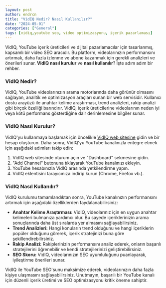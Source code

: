 ```yaml
---
layout: post
author: endrcn
title: "VidIQ Nedir? Nasıl Kullanılır?"
date: "2024-05-01"
categories: ["General"]
tags: [vidiq,youtube seo, video optimizasyonu, içerik pazarlaması]
---
```


VidIQ, YouTube içerik üreticileri ve dijital pazarlamacılar için tasarlanmış, kapsamlı bir video SEO aracıdır. Bu platform, videolarınızın performansını artırmak, daha fazla izlenme ve abone kazanmak için gerekli analizleri ve önerileri sunar. **VidIQ nasıl kurulur** ve **nasıl kullanılır**? İşte adım adım bir rehber.

### **VidIQ Nedir?**
VidIQ, YouTube videolarınızın arama motorlarında daha görünür olmasını sağlayan, analitik ve optimizasyon araçları sunan bir web servisidir. Kullanıcı dostu arayüzü ile anahtar kelime araştırması, trend analizleri, rakip analizi gibi birçok özelliği barındırır. VidIQ, içerik üreticilerine videolarının neden iyi veya kötü performans gösterdiğine dair derinlemesine bilgiler sunar.

### **VidIQ Nasıl Kurulur?**
VidIQ'yu kullanmaya başlamak için öncelikle [VidIQ web sitesine](https://vidiq.com/) gidin ve bir hesap oluşturun. Daha sonra, VidIQ'yu YouTube kanalınızla entegre etmek için aşağıdaki adımları takip edin:

1. VidIQ web sitesinde oturum açın ve "Dashboard" sekmesine gidin.
2. "Add Channel" butonuna tıklayarak YouTube kanalınızı ekleyin.
3. YouTube hesabınızla VidIQ arasında yetkilendirme yapın.
4. VidIQ eklentisini tarayıcınıza indirip kurun (Chrome, Firefox vb.).

### **VidIQ Nasıl Kullanılır?**
VidIQ kurulumu tamamlandıktan sonra, YouTube kanalınızın performansını artırmak için aşağıdaki özelliklerden faydalanabilirsiniz:

- **Anahtar Kelime Araştırması:** VidIQ, videolarınız için en uygun anahtar kelimeleri bulmanıza yardımcı olur. Bu sayede içeriklerinizin arama sonuçlarında daha üst sıralarda yer almasını sağlayabilirsiniz.
- **Trend Analizleri:** Hangi konuların trend olduğunu ve hangi içeriklerin popüler olduğunu görerek, içerik stratejinizi buna göre şekillendirebilirsiniz.
- **Rakip Analizi:** Rakiplerinizin performansını analiz ederek, onların başarılı stratejilerini öğrenebilir ve kendi stratejilerinizi geliştirebilirsiniz.
- **SEO Skoru:** VidIQ, videolarınızın SEO uyumluluğunu puanlayarak, iyileştirme önerileri sunar.

VidIQ ile YouTube SEO'sunu maksimize ederek, videolarınızın daha fazla kişiye ulaşmasını sağlayabilirsiniz. Unutmayın, başarılı bir YouTube kanalı için düzenli içerik üretimi ve SEO optimizasyonu kritik öneme sahiptir.

